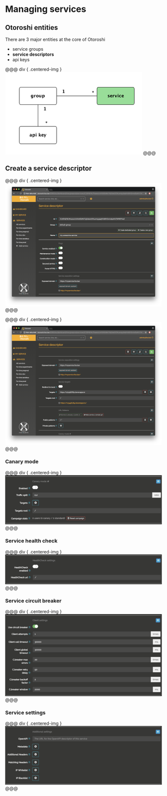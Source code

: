 # Managing services

## Otoroshi entities

There are 3 major entities at the core of Otoroshi

* service groups
* **service descriptors**
* api keys

@@@ div { .centered-img }
<img src="../img/models-service.png" />
@@@

## Create a service descriptor

@@@ div { .centered-img }
<img src="../img/new-service-flags.png" />
@@@

@@@ div { .centered-img }
<img src="../img/new-service-patterns.png" />
@@@

### Canary mode

@@@ div { .centered-img }
<img src="../img/new-service-canary.png" />
@@@

### Service health check

@@@ div { .centered-img }
<img src="../img/new-service-healthcheck.png" />
@@@

### Service circuit breaker

@@@ div { .centered-img }
<img src="../img/new-service-client.png" />
@@@

### Service settings

@@@ div { .centered-img }
<img src="../img/new-service-meta.png" />
@@@

